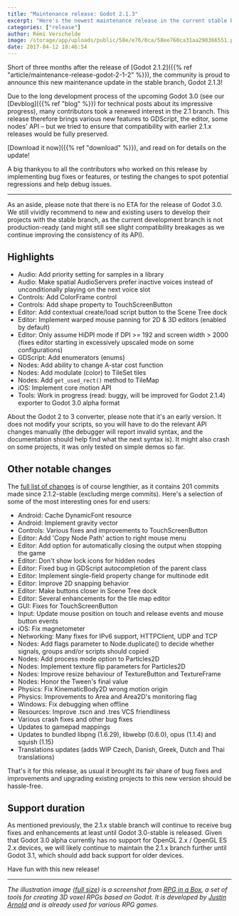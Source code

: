 ```yaml
---
title: "Maintenance release: Godot 2.1.3"
excerpt: "Here's the newest maintenance release in the current stable branch, Godot 2.1.3. It features various bug fixes and usability improvements, as well as some new features such as enums in GDScript, the ability to change the cost function in the A-star algorithm, various API additions and a (work in progress) tool to convert 2.1.x projects to the format expected by Godot 3.0 alpha."
categories: ["release"]
author: Rémi Verschelde
image: /storage/app/uploads/public/58e/e76/0ca/58ee760ca31aa290366551.png
date: 2017-04-12 18:46:54
---
```


Short of three months after the release of [Godot 2.1.2]({{% ref "article/maintenance-release-godot-2-1-2" %}}), the community is proud to announce this new maintenance update in the stable branch, Godot 2.1.3!

Due to the long development process of the upcoming Godot 3.0 (see our [Devblog]({{% ref "blog" %}}) for technical posts about its impressive progress), many contributors took a renewed interest in the 2.1 branch. This release therefore brings various new features to GDScript, the editor, some nodes' API – but we tried to ensure that compatibility with earlier 2.1.x releases would be fully preserved.

[Download it now]({{% ref "download" %}}), and read on for details on the update!

A big thankyou to all the contributors who worked on this release by implementing bug fixes or features, or testing the changes to spot potential regressions and help debug issues.

---

As an aside, please note that there is no ETA for the release of Godot 3.0. We still vividly recommend to new and existing users to develop their projects with the stable branch, as the current development branch is not production-ready (and might still see slight compatibility breakages as we continue improving the consistency of its API).

## Highlights

- Audio: Add priority setting for samples in a library
- Audio: Make spatial AudioServers prefer inactive voices instead of unconditionally playing on the next voice slot
- Controls: Add ColorFrame control
- Controls: Add shape property to TouchScreenButton
- Editor: Add contextual create/load script button to the Scene Tree dock
- Editor: Implement warped mouse panning for 2D & 3D editors (enabled by default)
- Editor: Only assume HiDPI mode if DPI >= 192 and screen width > 2000 (fixes editor starting in excessively upscaled mode on some configurations)
- GDScript: Add enumerators (enums)
- Nodes: Add ability to change A-star cost function
- Nodes: Add modulate (color) to TileSet tiles
- Nodes: Add `get_used_rect()` method to TileMap
- iOS: Implement core motion API
- Tools: Work in progress (read: buggy, will be improved for Godot 2.1.4) exporter to Godot 3.0 alpha format

About the Godot 2 to 3 converter, please note that it's an early version. It does not modify your scripts, so you will have to do the relevant API changes manually (the debugger will report invalid syntax, and the documentation should help find what the next syntax is). It might also crash on some projects, it was only tested on simple demos so far.

## Other notable changes

The [full list of changes](http://download.tuxfamily.org/godotengine/2.1.3/Godot_v2.1.3-stable_changelog.txt) is of course lengthier, as it contains 201 commits made since 2.1.2-stable (excluding merge commits). Here's a selection of some of the most interesting ones for end users:

- Android: Cache DynamicFont resource
- Android: Implement gravity vector
- Controls: Various fixes and improvements to TouchScreenButton
- Editor: Add 'Copy Node Path' action to right mouse menu
- Editor: Add option for automatically closing the output when stopping the game
- Editor: Don't show lock icons for hidden nodes
- Editor: Fixed bug in GDScript autocompletion of the parent class
- Editor: Implement single-field property change for multinode edit
- Editor: Improve 2D snapping behavior
- Editor: Make buttons closer in Scene Tree dock
- Editor: Several enhancements for the tile map editor
- GUI: Fixes for TouchScreenButton
- Input: Update mouse position on touch and release events and mouse button events
- iOS: Fix magnetometer
- Networking: Many fixes for IPv6 support, HTTPClient, UDP and TCP
- Nodes: Add flags parameter to Node.duplicate() to decide whether signals, groups and/or scripts should copied
- Nodes: Add process mode option to Particles2D
- Nodes: Implement texture flip parameters for Particles2D
- Nodes: Improve resize behaviour of TextureButton and TextureFrame
- Nodes: Honor the Tween's final value
- Physics: Fix KinematicBody2D wrong motion origin
- Physics: Improvements to Area and Area2D's monitoring flag
- Windows: Fix debugging when offline
- Resources: Improve .tscn and .tres VCS friendliness
- Various crash fixes and other bug fixes
- Updates to gamepad mappings
- Updates to bundled libpng (1.6.29), libwebp (0.6.0), opus (1.1.4) and squish (1.15)
- Translations updates (adds WIP Czech, Danish, Greek, Dutch and Thai translations)

That's it for this release, as usual it brought its fair share of bug fixes and improvements and upgrading existing projects to this new version should be hassle-free.

## Support duration

As mentioned previously, the 2.1.x stable branch will continue to receive bug fixes and enhancements at least until Godot 3.0-stable is released. Given that Godot 3.0 alpha currently has no support for OpenGL 2.x / OpenGL ES 2.x devices, we will likely continue to maintain the 2.1.x branch further until Godot 3.1, which should add back support for older devices.

Have fun with this new release!

----------

*The illustration image ([full size](/storage/app/uploads/public/58e/e76/0ca/58ee760ca31aa290366551.png)) is a screenshot from [RPG in a Box](http://www.rpginabox.com/), a set of tools for creating 3D voxel RPGs based on Godot. It is developed by [Justin Arnold](https://twitter.com/ol_smaug) and is already used for various RPG games.*
